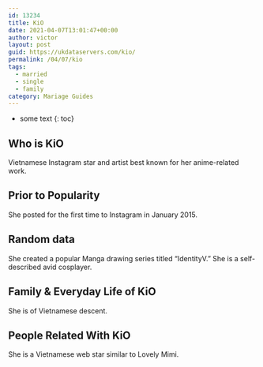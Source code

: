 ```yaml
---
id: 13234
title: KiO
date: 2021-04-07T13:01:47+00:00
author: victor
layout: post
guid: https://ukdataservers.com/kio/
permalink: /04/07/kio  
tags:
  - married
  - single
  - family
category: Mariage Guides
---
```


* some text
{: toc}


## Who is KiO



Vietnamese Instagram star and artist best known for her anime-related work.

                
                
                
## Prior to Popularity



She posted for the first time to Instagram in January 2015.

                
                
                
## Random data



She created a popular Manga drawing series titled &#8220;IdentityV.&#8221; She is a self-described avid cosplayer. 

                
                
                
## Family & Everyday Life of KiO



She is of Vietnamese descent.

                
                
                
## People Related With KiO



She is a Vietnamese web star similar to Lovely Mimi.

                
              
            
          
          
          